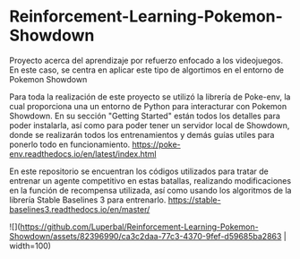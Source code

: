 # Reinforcement-Learning-Pokemon-Showdown
Proyecto acerca del aprendizaje por refuerzo enfocado a los videojuegos. En este caso, se centra en aplicar este tipo de algortimos en el entorno de Pokemon Showdown

Para toda la realización de este proyecto se utilizó la librería de Poke-env, la cual proporciona una un entorno de Python para interacturar con Pokemon Showdown. En su sección "Getting Started" están todos los detalles para poder instalarla, así como para poder tener un servidor local de Showdown, donde se realizarán todos los entrenamientos y demás guías utiles para ponerlo todo en funcionamiento.
https://poke-env.readthedocs.io/en/latest/index.html

En este repositorio se encuentran los códigos utilizados para tratar de entrenar un agente competitivo en estas batallas, realizando modificaciones en la función de recompensa utilizada, así como usando los algoritmos de la librería Stable Baselines 3 para entrenarlo.
https://stable-baselines3.readthedocs.io/en/master/

![](https://github.com/Luperbal/Reinforcement-Learning-Pokemon-Showdown/assets/82396990/ca3c2daa-77c3-4370-9fef-d59685ba2863 | width=100) 

